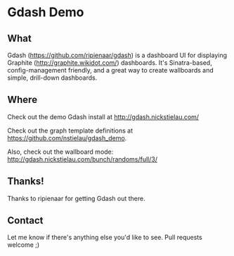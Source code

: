 # Gdash Demo

## What
Gdash (https://github.com/ripienaar/gdash) is a dashboard UI for displaying 
Graphite (http://graphite.wikidot.com/) dashboards.  It's Sinatra-based, 
config-management friendly, and a great way to create wallboards and simple,
drill-down dashboards.

## Where
Check out the demo Gdash install at http://gdash.nickstielau.com/

Check out the graph template definitions at https://github.com/nstielau/gdash_demo.  

Also, check out the wallboard mode: http://gdash.nickstielau.com/bunch/randoms/full/3/

## Thanks!
Thanks to ripienaar for getting Gdash out there.

## Contact
Let me know if there's anything else you'd like to see.  Pull requests welcome ;)
